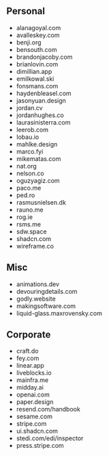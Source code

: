 ## Personal

- alanagoyal.com
- avalleskey.com
- benji.org
- bensouth.com
- brandonjacoby.com
- brianlovin.com
- dimillian.app
- emilkowal.ski
- fonsmans.com
- haydenbleasel.com
- jasonyuan.design
- jordan.cv
- jordanhughes.co
- laurasinisterra.com
- leerob.com
- lobau.io
- mahlke.design
- marco.fyi
- mikematas.com
- nat.org
- nelson.co
- oguzyagiz.com
- paco.me
- ped.ro
- rasmusnielsen.dk
- rauno.me
- rog.ie
- rsms.me
- sdw.space
- shadcn.com
- wireframe.co

## Misc

- animations.dev
- devouringdetails.com
- godly.website
- makingsoftware.com
- liquid-glass.maxrovensky.com

## Corporate

- craft.do
- fey.com
- linear.app
- liveblocks.io
- mainfra.me
- midday.ai
- openai.com
- paper.design
- resend.com/handbook
- sesame.com
- stripe.com
- ui.shadcn.com
- stedi.com/edi/inspector
- press.stripe.com
